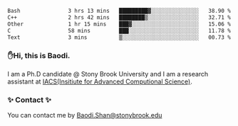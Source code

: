 <!--START_SECTION:waka-->

```txt
Bash               3 hrs 13 mins   █████████▓░░░░░░░░░░░░░░░   38.90 %
C++                2 hrs 42 mins   ████████▒░░░░░░░░░░░░░░░░   32.71 %
Other              1 hr 15 mins    ███▓░░░░░░░░░░░░░░░░░░░░░   15.06 %
C                  58 mins         ███░░░░░░░░░░░░░░░░░░░░░░   11.78 %
Text               3 mins          ▒░░░░░░░░░░░░░░░░░░░░░░░░   00.73 %
```

<!--END_SECTION:waka-->

### ✋Hi, this is Baodi. 

I am a Ph.D candidate @ Stony Brook University and I am a research assistant at [IACS(Insitiute for Advanced Computional Science)](https://iacs.stonybrook.edu/).

### ✨ Contact ✨

You can contact me by [Baodi.Shan@stonybrook.edu](mailto:Baodi.Shan@stonybrook.edu)





<!--
[![Anurag's GitHub stats](https://github-readme-stats.vercel.app/api?username=lwshanbd&theme=jolly&show_icons=true&count_private=true&include_all_commits=true)](https://github.com/anuraghazra/github-readme-stats)
**lwshanbd/lwshanbd** is a ✨ _special_ ✨ repository because its `README.md` (this file) appears on your GitHub profile.

Here are some ideas to get you started:

- 🔭 I’m currently working on ...
- 🌱 I’m currently learning ...
- 👯 I’m looking to collaborate on ...
- 🤔 I’m looking for help with ...
- 💬 Ask me about ...
- 📫 How to reach me: ...
- 😄 Pronouns: ...
- ⚡ Fun fact: ...
-->
